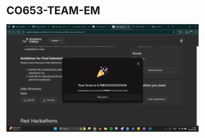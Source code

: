 # CO653-TEAM-EM

![1st Submission](https://github.com/MuneefMumthas/CO653-TEAM-EM/blob/71f25d355b54168f5b083a45cbc080941da851b9/Screenshot%20(186).png)
